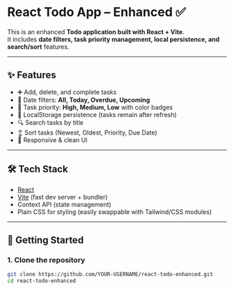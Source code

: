 # React Todo App – Enhanced ✅

This is an enhanced **Todo application built with React + Vite**.  
It includes **date filters, task priority management, local persistence, and search/sort** features.

---

## ✨ Features
- ➕ Add, delete, and complete tasks  
- 📅 Date filters: **All, Today, Overdue, Upcoming**  
- 🚦 Task priority: **High, Medium, Low** with color badges  
- 💾 LocalStorage persistence (tasks remain after refresh)  
- 🔍 Search tasks by title  
- ↕ Sort tasks (Newest, Oldest, Priority, Due Date)  
- 📱 Responsive & clean UI  

---

## 🛠️ Tech Stack
- [React](https://react.dev/)  
- [Vite](https://vitejs.dev/) (fast dev server + bundler)  
- Context API (state management)  
- Plain CSS for styling (easily swappable with Tailwind/CSS modules)  

---

## 🚀 Getting Started

### 1. Clone the repository
```bash
git clone https://github.com/YOUR-USERNAME/react-todo-enhanced.git
cd react-todo-enhanced
